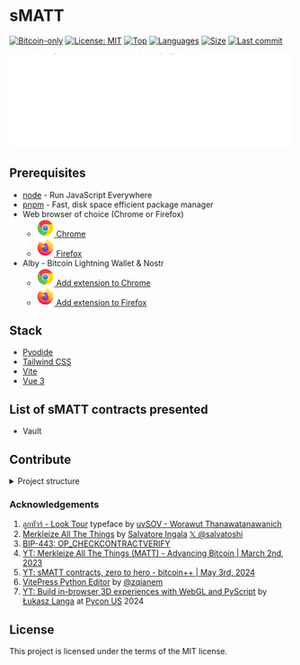 # sMATT

[![Bitcoin-only](https://img.shields.io/badge/bitcoin-only-FF9900?logo=bitcoin)](https://twentyone.world)
[![License: MIT](https://img.shields.io/badge/License-MIT-yellow.svg)](https://github.com/krutt/smatt/blob/master/LICENSE)
[![Top](https://img.shields.io/github/languages/top/krutt/smatt)](https://github.com/krutt/smatt)
[![Languages](https://img.shields.io/github/languages/count/krutt/smatt)](https://github.com/krutt/smatt)
[![Size](https://img.shields.io/github/repo-size/krutt/smatt)](https://github.com/krutt/smatt)
[![Last commit](https://img.shields.io/github/last-commit/krutt/smatt/master)](https://github.com/krutt/smatt)

[![sMATT banner](https://github.com/krutt/smatt/blob/master/static/smatt-banner.svg)](static/smatt-banner.svg)

## Prerequisites

* [node](https://nodejs.org) - Run JavaScript Everywhere
* [pnpm](https://pnpm.io) - Fast, disk space efficient package manager
* Web browser of choice (Chrome or Firefox)
  * [![Chrome Logo](static/chrome.svg) Chrome](https://www.google.com/chrome)
  * [![Firefox Logo](static/firefox.svg) Firefox](https://www.mozilla.org/en-US/firefox/new)
* Alby - Bitcoin Lightning Wallet & Nostr
  * [![Chrome Logo](static/chrome.svg) Add extension to Chrome](https://chromewebstore.google.com/detail/alby-bitcoin-wallet-for-l/iokeahhehimjnekafflcihljlcjccdbe)
  * [![Firefox Logo](static/firefox.svg) Add extension to Firefox](https://addons.mozilla.org/en-US/firefox/addon/alby)

## Stack

* [Pyodide](https://pyodide.org/en/stable)
* [Tailwind CSS](https://tailwindcss.com)
* [Vite](https://vitejs.dev)
* [Vue 3](https://v3.vuejs.org)

## List of sMATT contracts presented

* Vault

## Contribute

<details>
  <summary> Project structure </summary>

  ```
  smatt/
  ├── LICENSE                              # MIT License permission outline
  ├── README.md                            # Project setup and test setup walkthrough
  ├── index.html                           # Hypertext template where application is embedded
  ├── package.json                         # Project definitions and dependencies 
  ├── src/
  │   ├── assets/                          # Collection of stylesheets and vector assets
  │   │   └── ...                          # TODO: expand descriptions
  │   │
  │   ├── components/                      # Collection of Vue frontend components
  │   │   └── ...                          # TODO: expand descriptions
  │   │
  │   ├── stores/                          # Collection of Vue composable stores
  │   │   └── ...                          # TODO: expand descriptions
  │   │
  │   ├── views/                           # Collection of Vue frontend pages
  │   │   └── ...                          # TODO: expand descriptions
  │   │
  │   └── workers/                         # Collection of web workers
  │       └── mattvm.js                    # Pyodide parser with `pymatt` pre-installed
  │
  ├── static/                              # Static assets
  │   ├── coi-serviceworker.min.js         # Cross-origin isolation through a service worker
  │   ├── chrome.svg                       # Vector asset of Chrome web browser logo
  │   ├── favicon.ico                      # Small graphic image for the browser's address bar
  │   ├── firefox.svg                      # Vector asset of Firefox logo used by README.md
  │   ├── pymatt-0.0.1-py3-none-any.whl    # Wheel file for `pymatt` python package
  │   ├── pyodide.asm.js                   # The JS half of the main "binary"
  │   ├── pyodide.asm.wasm                 # The WebAssembly half of the main "binary"
  │   ├── pyodide.js                       # Legacy support for browsers unable to use es6 module
  │   ├── pyodide.mjs                      # Small JS loader shim which exports `loadPyodide`
  │   ├── pyodide-lock.json                # Lockfile for Python packages
  │   ├── python_stdlib.zip                # Python standard libraries for Pyodide
  │   ├── smatt.svg                        # Project logo
  │   ├── smatt-banner.svg                 # Project banner
  │   └── smatt-social.svg                 # Project social link preview
  │
  ├── tailwind.config.js                   # Styling plugins and rules for TailwindCSS
  └── vite.config.js                       # Bundler configuration and static asset bypass
  ```

  Notable exemptions: `dotfiles`, `lockfile` and `component library generated files`
</details>

### Acknowledgements

1. [ลูกทัวร์ - Look Tour](https://www.f0nt.com/release/sov-looktour) typeface
  by [uvSOV - Worawut Thanawatanawanich](https://fb.com/worawut.thanawatanawanich)
2. [Merkleize All The Things](https://merkle.fun)
  by [Salvatore Ingala](https://salvatoshi.com) [𝕏 @salvatoshi](https://x.com/salvatoshi)
3. [BIP-443: OP_CHECKCONTRACTVERIFY](https://github.com/bitcoin/bips/blob/master/bip-0443.mediawiki)
4. [YT: Merkleize All The Things (MATT) - Advancing Bitcoin | March 2nd, 2023](https://youtu.be/56_rItUgrbA)
5. [YT: sMATT contracts, zero to hero - bitcoin++ | May 3rd, 2024](https://youtu.be/BvXI1IOargk)
6. [VitePress Python Editor](https://github.com/zqianem/vitepress-python-editor)
  by [@zqianem](https://github.com/zqianem)
7. [YT: Build in-browser 3D experiences with WebGL and PyScript](https://youtu.be/NQyzFbYZjHk)
  by [Łukasz Langa](https://lukasz.langa.pl)
  at [Pycon US](https://us.pycon.org) 2024

## License

This project is licensed under the terms of the MIT license.
